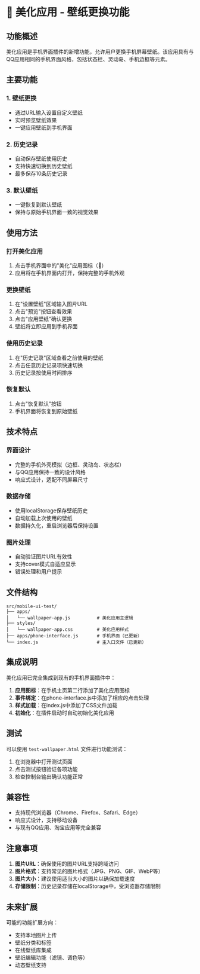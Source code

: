 # 🎨 美化应用 - 壁纸更换功能

## 功能概述

美化应用是手机界面插件的新增功能，允许用户更换手机屏幕壁纸。该应用具有与QQ应用相同的手机界面风格，包括状态栏、灵动岛、手机边框等元素。

## 主要功能

### 1. 壁纸更换
- 通过URL输入设置自定义壁纸
- 实时预览壁纸效果
- 一键应用壁纸到手机界面

### 2. 历史记录
- 自动保存壁纸使用历史
- 支持快速切换到历史壁纸
- 最多保存10条历史记录

### 3. 默认壁纸
- 一键恢复到默认壁纸
- 保持与原始手机界面一致的视觉效果

## 使用方法

### 打开美化应用
1. 点击手机界面中的"美化"应用图标（🎨）
2. 应用将在手机界面内打开，保持完整的手机外观

### 更换壁纸
1. 在"设置壁纸"区域输入图片URL
2. 点击"预览"按钮查看效果
3. 点击"应用壁纸"确认更换
4. 壁纸将立即应用到手机界面

### 使用历史记录
1. 在"历史记录"区域查看之前使用的壁纸
2. 点击任意历史记录项快速切换
3. 历史记录按使用时间排序

### 恢复默认
1. 点击"恢复默认"按钮
2. 手机界面将恢复到原始壁纸

## 技术特点

### 界面设计
- 完整的手机外壳模拟（边框、灵动岛、状态栏）
- 与QQ应用保持一致的设计风格
- 响应式设计，适配不同屏幕尺寸

### 数据存储
- 使用localStorage保存壁纸历史
- 自动加载上次使用的壁纸
- 数据持久化，重启浏览器后保持设置

### 图片处理
- 自动验证图片URL有效性
- 支持cover模式自适应显示
- 错误处理和用户提示

## 文件结构

```
src/mobile-ui-test/
├── apps/
│   └── wallpaper-app.js          # 美化应用主逻辑
├── styles/
│   └── wallpaper-app.css         # 美化应用样式
├── apps/phone-interface.js       # 手机界面（已更新）
└── index.js                      # 主入口文件（已更新）
```

## 集成说明

美化应用已完全集成到现有的手机界面插件中：

1. **应用图标**：在手机主页第二行添加了美化应用图标
2. **事件绑定**：在phone-interface.js中添加了相应的点击处理
3. **样式加载**：在index.js中添加了CSS文件加载
4. **初始化**：在插件启动时自动初始化美化应用

## 测试

可以使用 `test-wallpaper.html` 文件进行功能测试：

1. 在浏览器中打开测试页面
2. 点击测试按钮验证各项功能
3. 检查控制台输出确认功能正常

## 兼容性

- 支持现代浏览器（Chrome、Firefox、Safari、Edge）
- 响应式设计，支持移动设备
- 与现有QQ应用、淘宝应用等完全兼容

## 注意事项

1. **图片URL**：确保使用的图片URL支持跨域访问
2. **图片格式**：支持常见的图片格式（JPG、PNG、GIF、WebP等）
3. **图片大小**：建议使用适当大小的图片以确保加载速度
4. **存储限制**：历史记录存储在localStorage中，受浏览器存储限制

## 未来扩展

可能的功能扩展方向：
- 支持本地图片上传
- 壁纸分类和标签
- 在线壁纸库集成
- 壁纸编辑功能（滤镜、调色等）
- 动态壁纸支持
